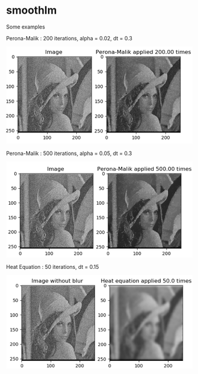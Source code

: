 # smoothIm
Some examples

Perona-Malik : 200 iterations, alpha = 0.02, dt = 0.3

![Alt Text ](https://github.com/MVirginie/smoothIm/blob/man/PM03002.png?raw=true)

Perona-Malik : 500 iterations, alpha = 0.05, dt = 0.3

![Alt Text ](https://github.com/MVirginie/smoothIm/blob/man/PM50003005.png?raw=true)

Heat Equation : 50 iterations, dt = 0.15

![Alt Text ](https://github.com/MVirginie/smoothIm/blob/man/heatEquation015.png?raw=true)
